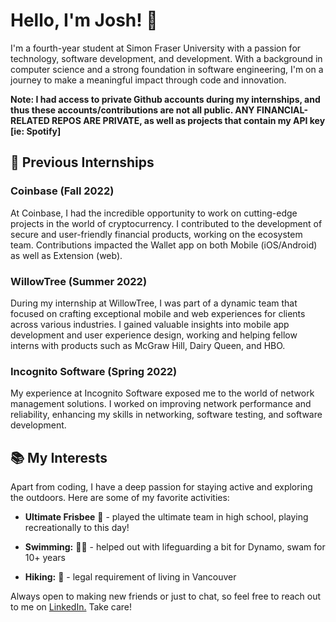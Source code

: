 # Hello, I'm Josh! 👋

I'm a fourth-year student at Simon Fraser University with a passion for technology, software development, and development. With a background in computer science and a strong foundation in software engineering, I'm on a journey to make a meaningful impact through code and innovation.

**Note: I had access to private Github accounts during my internships, and thus these accounts/contributions are not all public. ANY FINANCIAL-RELATED REPOS ARE PRIVATE, as well as projects that contain my API key [ie: Spotify]**

## 💼 Previous Internships

### Coinbase (Fall 2022)
At Coinbase, I had the incredible opportunity to work on cutting-edge projects in the world of cryptocurrency. I contributed to the development of secure and user-friendly financial products, working on the ecosystem team. Contributions impacted the Wallet app on both Mobile (iOS/Android) as well as Extension (web).

### WillowTree (Summer 2022)
During my internship at WillowTree, I was part of a dynamic team that focused on crafting exceptional mobile and web experiences for clients across various industries. I gained valuable insights into mobile app development and user experience design, working and helping fellow interns with products such as McGraw Hill, Dairy Queen, and HBO. 

### Incognito Software (Spring 2022)
My experience at Incognito Software exposed me to the world of network management solutions. I worked on improving network performance and reliability, enhancing my skills in networking, software testing, and software development.

## 📚 My Interests

Apart from coding, I have a deep passion for staying active and exploring the outdoors. Here are some of my favorite activities:

- **Ultimate Frisbee** 🥏 - played the ultimate team in high school, playing recreationally to this day!

- **Swimming:** 🏊‍♂️ - helped out with lifeguarding a bit for Dynamo, swam for 10+ years

- **Hiking:** 🌲 - legal requirement of living in Vancouver


Always open to making new friends or just to chat, so feel free to reach out to me on [LinkedIn.](https://www.linkedin.com/in/joshxchen) 
Take care!
